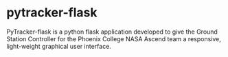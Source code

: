# pytracker-flask
PyTracker-flask is a python flask application developed to give the Ground Station Controller for the Phoenix College NASA Ascend team a responsive, light-weight graphical user interface.

